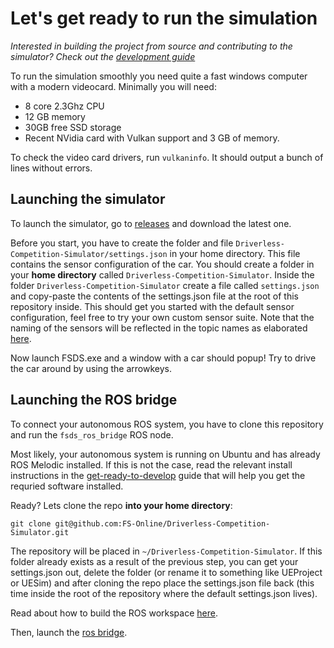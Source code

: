 # Let's get ready to run the simulation
*Interested in building the project from source and contributing to the simulator? Check out the [development guide](how-to-develop.md)*

To run the simulation smoothly you need quite a fast windows computer with a modern videocard.
Minimally you will need:
* 8 core 2.3Ghz CPU
* 12 GB memory
* 30GB free SSD storage
* Recent NVidia card with Vulkan support and 3 GB of memory.

To check the video card drivers, run `vulkaninfo`. It should output a bunch of lines without errors.

## Launching the simulator
To launch the simulator, go to [releases](https://github.com/FS-Online/Driverless-Competition-Simulator/releases) and download the latest one.

Before you start, you have to create the folder and file `Driverless-Competition-Simulator/settings.json` in your home directory.
This file contains the sensor configuration of the car.
You should create a folder in your **home directory** called `Driverless-Competition-Simulator`. 
Inside the folder `Driverless-Competition-Simulator` create a file called `settings.json` and copy-paste the contents of the settings.json file at the root of this repository inside.
This should get you started with the default sensor configuration, feel free to try your own custom sensor suite.
Note that the naming of the sensors will be reflected in the topic names as elaborated [here](ros-bridge.md).

Now launch FSDS.exe and a window with a car should popup!
Try to drive the car around by using the arrowkeys.

## Launching the ROS bridge
To connect your autonomous ROS system, you have to clone this repository and run the `fsds_ros_bridge` ROS node.

Most likely, your autonomous system is running on Ubuntu and has already ROS Melodic installed.
If this is not the case, read the relevant install instructions in the [get-ready-to-develop](get-ready-to-develop.md) guide that will help you get the requried software installed.

Ready? Lets clone the repo **into your home directory**:
```
git clone git@github.com:FS-Online/Driverless-Competition-Simulator.git
```
The repository will be placed in `~/Driverless-Competition-Simulator`.
If this folder already exists as a result of the previous step, you can get your settings.json out, delete the folder (or rename it to something like UEProject or UESim) and after cloning the repo place the settings.json file back (this time inside the root of the repository where the default settings.json lives).

Read about how to build the ROS workspace [here](building-ros.md).

Then, launch the [ros bridge](ros-bridge.md).